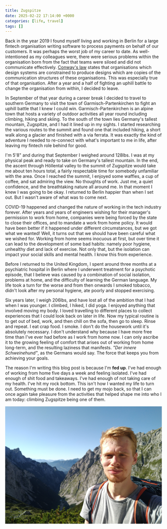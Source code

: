 ```yaml
---
title: Zugspitze
date: 2025-02-22 17:14:00 +0000
categories: [life, travel]
tags: []
---
```


Back in the year 2019 I found myself living and working in Berlin for a large fintech organisation writing software to process payments on behalf of our customers. It was perhaps the worst job of my career to date. As well-intentioned as my colleagues were, there were serious problems within the organisation born from the fact that teams were siloed and did not communicate effectively. [Conway's law](https://en.wikipedia.org/wiki/Conway%27s_law) states that organisations which design systems are constrained to produce designs which are copies of the communication structures of these organisations. This was especially true of that organisation. After a year and a half of fighting an uphill battle to change the organisation from within, I decided to leave.

In September of that year during a career break I decided to travel to southern Germany to visit the town of Garmisch-Partenkirchen to fight an uphill battle that I knew I could win. Garmisch-Partenkirchen is an alpine town that hosts a variety of outdoor activities all year round including climbing, hiking and skiing. To the south of the town lies Germany's tallest mountain, Zugspitze, and I had it lined up in my sights. I started researching the various routes to the summit and found one that included hiking, a short walk along a glacier and finished with a via ferrata. It was exactly the kind of adventure I needed to re-connect with what's important to me in life, after leaving my fintech role behind for good.

I'm 5'8" and during that September I weighed around 128lbs. I was at my physical peak and ready to take on Germany's tallest mountain. In the end, the ascent through Höllental valley to the summit of Zugspitze would take me about ten hours total, a fairly respectable time for somebody unfamiliar with the area. Once I reached the summit, I enjoyed some waffles, a cup of coffee, and sat admiring the view. No thoughts of work. Just me, a quiet confidence, and the breathtaking nature all around me. In that moment I knew I was going to be okay. I returned to Berlin happier than when I set out. But I wasn't aware of what was to come next.

COVID-19 happened and changed the nature of working in the tech industry forever. After years and years of engineers wishing for their manager's permission to work from home, companies were being forced by the state to close their offices, and to mandate a work from home policy. It would have been better if it happened under different circumstances, but we got what we wanted! Well, it turns out that we should have been careful what we wished for. Working from home seems inocuous at first, but over time it can lead to the development of some bad habits: namely poor hygiene, unhealthy diet and lack of exercise. Not only that, but the isolation can impact your social skills and mental health. I know this from experience.

Before I returned to the United Kingdom, I spent around three months at a psychiatric hospital in Berlin where I underwent treatment for a psychotic episode, that I believe was caused by a combination of social isolation, problems at home, and the difficulty of learning the German language. My life took a turn for the worse and from then onwards I smoked tobacco, didn't look after my personal hygiene, ate poorly and stopped exercising.

Six years later, I weigh 206lbs, and have lost all of the ambition that I had when I was younger. I climbed, I hiked, I did yoga. I enjoyed anything that involved moving my body. I loved travelling to different places to collect experiences that I could look back on later in life. Now my typical routine is to get out of bed, work, and then chill on the sofa, then go to sleep. Rinse and repeat. I eat crap food. I smoke. I don't do the housework until it's absolutely necessary. I don't understand why because I have more free time than I've ever had before as I work from home now. I can only ascribe it to the growing feeling of comfort that arises out of working from home long-term, and the resulting laziness that manifests. *"Der innere Schweinehund"*, as the Germans would say. The force that keeps you from achieving your goals.

The reason I'm writing this blog post is because I'm **fed up**. I've had enough of working from home five days a week and feeling isolated. I've had enough of shit food and takeaways. I've had enough of not taking care of my health. I've hit my rock bottom. This isn't how I wanted my life to turn out. Something must be done. I need to get my mojo back, so that I can once again take pleasure from the activities that helped shape me into who I am today: climbing Zugspitze being one of them.

![Daniel hiking up to Zugspitze via Höllental valley in Garmisch-Partenkirchen, Germany](/assets/img/2025-02-22-zugspitze/hiking.jpg)